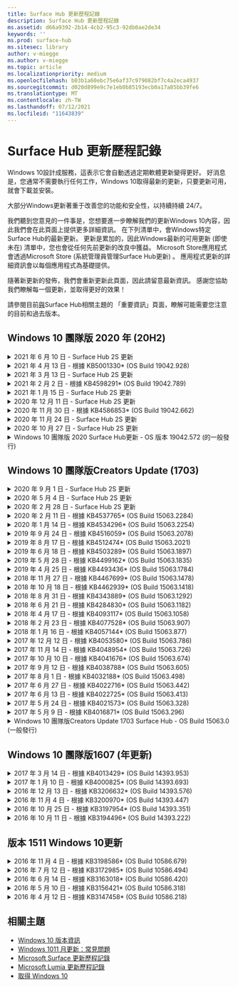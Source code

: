 ```yaml
---
title: Surface Hub 更新歷程記錄
description: Surface Hub 更新歷程記錄
ms.assetid: d66a9392-2b14-4cb2-95c3-92db0ae2de34
keywords: ''
ms.prod: surface-hub
ms.sitesec: library
author: v-miegge
ms.author: v-miegge
ms.topic: article
ms.localizationpriority: medium
ms.openlocfilehash: b03b1a60ebc75e6af37c979082bf7c4a2eca4937
ms.sourcegitcommit: d020d899e9c7e1eb0b85193ecb0a17a85bb39fe6
ms.translationtype: MT
ms.contentlocale: zh-TW
ms.lasthandoff: 07/12/2021
ms.locfileid: "11643839"
---
```

# <a name="surface-hub-update-history"></a>Surface Hub 更新歷程記錄

Windows 10設計成服務，這表示它會自動透過定期軟體更新變得更好。 好消息是，您通常不需要執行任何工作，Windows 10取得最新的更新，只要更新可用，就會下載並安裝。

大部分Windows更新著重于改善您的功能和安全性，以持續持續 24/7。

我們聽到您意見的一件事是，您想要進一步瞭解我們的更新Windows 10內容，因此我們會在此頁面上提供更多詳細資訊。 在下列清單中，會Windows特定Surface Hub的最新更新。 更新是累加的，因此Windows最新的可用更新 (即使未在) 清單中，您也會從任何先前更新的改良中獲益。 Microsoft Store應用程式會透過Microsoft Store (系統管理員管理Surface Hub更新) 。 應用程式更新的詳細資訊會以每個應用程式為基礎提供。

隨著新更新的發佈，我們會重新更新此頁面，因此請留意最新資訊。 感謝您協助我們瞭解每一個更新，並取得更好的效果！

請參閱目前[與](https://support.microsoft.com/products/surface-devices/surface-hub)Surface Hub相關主題的 「重要資訊」頁面，瞭解可能需要您注意的目前和過去版本。

## <a name="windows-10-team-2020-update-20h2"></a>Windows 10 團隊版 2020 年 (20H2) 

<details>
<summary>2021 年 6 月 10 日 - Surface Hub 2S 更新</summary>

此更新適用于 2S Surface Hub，並提供以下所述的驅動程式和固件更新：

* Surface UEFI 更新 - 694.3751.768.0
  * 解決重大安全性弱點並改善系統穩定性。
* Surface ME 固件更新 - 11.8.86.3877
  * 解決重大安全性弱點並改善系統穩定性。
* Intel (R) 管理引擎介面驅動程式 - 2102.100.0.1044
  * 解決重大安全性弱點並改善系統穩定性。
</details>

<details>
<summary>2021 年 4 月 13 日 - 根據 KB5001330* (OS Build 19042.928) </summary>

此更新包含Surface Hub品質改進和安全性修正。 更新歷程記錄Surface Hub尚未概述的Windows 10[更新，](https://support.microsoft.com/help/4581839/windows-10-update-history)包括：

* 解決部分裝置只Surface Hub每月安裝安全性更新Windows，而非所有累積更新Windows的問題。

請參閱[管理Surface Hub指南](/surface-hub/)，以啟用/停用裝置功能和服務。 *[KB5001330](https://support.microsoft.com/help/5001330)
</details>

<details>
<summary>2021 年 3 月 13 日 - Surface Hub 2S 更新</summary>

此更新適用于 2S Surface Hub，並提供以下所述的驅動程式和固件更新：

* Intel (R) 藍牙驅動程式 - 22.30.0.4
  * 改善系統安全性與穩定性。
* Intel (R) 圖形驅動程式 - 27.20.100.8682
  * 改善系統安全性與穩定性。
* Intel (R) Wi-Fi驅動程式 - 22.30.0.11
  * 改善系統安全性與穩定性。
</details>

<details>
<summary>2021 年 2 月 2 日 - 根據 KB4598291* (OS Build 19042.789) </summary>

此更新包含Surface Hub品質改進和安全性修正。 更新歷程記錄Surface Hub尚未概述的Windows 10[更新，](https://support.microsoft.com/help/4581839/windows-10-update-history)包括：

* 修正當裝置帳戶的 UPN 不等於其 SMTP 時Exchange日曆同步處理功能。
* 新增系統管理員在日曆同步處理期間停用新式驗證Exchange。
* 確保Surface Hub啟用「使用裝置帳號憑證」功能後，系統不會提示使用者輸入 Proxy 認證。
* 解決當使用Windows要求驗證的 Proxy 時，更新和市Windows更新檢查永遠不會完成的問題。
* 改善有線使用連線 App 的可靠性。

請參閱[管理Surface Hub指南](/surface-hub/)，以啟用/停用裝置功能和服務。 *[KB4598291](https://support.microsoft.com/help/4598291)
</details>

<details>
<summary>2021 年 1 月 15 日 - Surface Hub 2S 更新</summary>

此更新適用于 2S Surface Hub，並提供以下所述的驅動程式和固件更新：

* Surface SMC 固件更新 - 3.93.139.0
* Surface UEFI 更新 - 694.3473.768.0
</details>

<details>
<summary>2020 年 12 月 11 日 - Surface Hub 2S 更新</summary>

此更新適用于 2S Surface Hub，並提供以下所述的驅動程式和固件更新：

* Surface SMC 固件更新 - 3.92.139.0
* Surface UEFI 更新 - 694.3447.768.0
</details>

<details>
<summary>2020 年 11 月 30 日 - 根據 KB4586853* (OS Build 19042.662) </summary>

此更新包含Surface Hub品質改進和安全性修正。 更新歷程記錄Surface Hub尚未概述的Windows 10[更新，](https://support.microsoft.com/help/4581839/windows-10-update-history)包括：

* 更新至隱私權設定頁面，以提供其他選項。
* 修正此問題，可確保結束會話清理完全移除所有與 Edge Chromium。
* 解決已啟動的會議未顯示在歡迎/開始畫面上的問題。
* 解決非美國地區設置雲端修復的問題。
* 商務用 Skype
  * 改善方向音訊效果。
  * 在通話期間使用觸控筆時，減少「點商務用 Skype音效。
* 提高註冊測試人員計畫Windows的可靠性。
* 改善小組Windows的可靠性。

請參閱[管理Surface Hub指南](/surface-hub/)，以啟用/停用裝置功能和服務。 *[KB4586853](https://support.microsoft.com/help/4586853)
</details>

<details>
<summary>2020 年 11 月 24 日 - Surface Hub 2S 更新</summary>

此更新適用于 2S Surface Hub，並提供以下所述的驅動程式和固件更新：

* Surface SMC 固件更新 - 3.91.139.0
  * 改善已連接的待命可靠性。
* Surface Touch 固件更新 - 3.91.139.0
  * 改善已連接的備用觸控回應。
* Surface USB 音訊固件更新 - 3.91.139.0
* Surface 觸控筆固件更新 - 3.91.139.0
</details>

<details>
<summary>2020 年 10 月 27 日 - Surface Hub 2S 更新</summary>

此更新適用于 2S Surface Hub，並提供以下所述的驅動程式和固件更新：

* Surface System 匯總器固件更新 - 4.14.139.0
* Surface UEFI 更新 - 694.3386.768.0
</details>

<details>
<summary>Windows 10 團隊版 2020 Surface Hub更新 - OS 版本 19042.572 (的一般發行) </summary>

此更新包含Surface Hub品質改進和安全性修正。 Surface Hub更新歷程記錄中尚未概述的 Windows 10 重要更新[](https://support.microsoft.com/help/4581839/windows-10-update-history)，會記錄在 「Windows 10 團隊版[2020](/surface-hub/surface-hub-2020-update-whats-new)Update 的新增功能」頁面上。

請參閱 「安裝[2020](/surface-hub/surface-hub-2020-update)Windows 10 團隊版更新」頁面，以進一步瞭解地區、發佈方式及裝置類型的更新可用性。
</details>

## <a name="windows-10-team-creators-update-1703"></a>Windows 10 團隊版Creators Update (1703) 

<details>
<summary>2020 年 9 月 1 日 - Surface Hub 2S 更新</summary>

此更新適用于 2S Surface Hub，並提供以下所述的驅動程式和固件更新：

* Surface SMC 固件更新 - 1.177.139.0
  * 改善欄位修復案例。
* Surface SSD 固件更新 - 5.14.139.0
  * 改善系統穩定性。
* Surface Serial Hub 驅動程式 - 9.40.139.0
  * 改善系統穩定性。
</details>

<details>
<summary>2020 年 5 月 4 日 - Surface Hub 2S 更新</summary>

此更新適用于 2S Surface Hub，並提供以下所述的驅動程式和固件更新：

* Surface USB 音訊磁碟機 - 15.3.6.0
  * 改善方向音訊效果。
* Intel (R) 顯示音訊驅動程式 - 10.27.0.5
  * 改善螢幕分享案例。
* Intel (R) 圖形驅動程式 - 26.20.100.7263
  * 改善系統穩定性。
* Surface System 驅動程式 - 1.7.139.0
  * 改善系統穩定性。
* Surface SMC 固件更新 - 1.176.139.0
  * 改善系統穩定性。
</details>

<details>
<summary>2020 年 2 月 28 日 - Surface Hub 2S 更新</summary>

此更新適用于 2S Surface Hub，並提供以下所述的驅動程式和固件更新：

* Surface 整合驅動程式 - 13.46.139.0 
  * 改善顯示亮度案例。
* Intel (管理) 介面驅動程式 - 1914.12.0.1256
  * 改善系統穩定性。
* Surface SMC 固件更新 - 1.161.139.0
  * 改善觸控筆電池的電池使用效果。
* Surface UEFI 更新 - 694.2938.768.0
  * 改善系統穩定性。
</details>

<details>
<summary>2020 年 2 月 11 日 - 根據 KB4537765* (OS Build 15063.2284) </summary>

此更新包含Surface Hub品質改進和安全性修正。 更新歷程記錄Surface Hub尚未概述的Windows 10[更新，](https://support.microsoft.com/help/4018124/windows-10-update-history)包括：

* 解決在通話期間，其他參與者無法聽到中樞 2S 商務用 Skype的問題。
* 改善某些阿拉伯文、希伯來文和其他 RTL 語言使用案例的可靠性，Surface Hub。

請參閱[管理Surface Hub指南](/surface-hub/)，以啟用/停用裝置功能和服務。
*[KB4537765](https://support.microsoft.com/help/4537765)
</details>

<details>
<summary>2020 年 1 月 14 日 - 根據 KB4534296* (OS Build 15063.2254) </summary>

此更新包含Surface Hub品質改進和安全性修正。 更新歷程記錄Surface Hub尚未概述的Windows 10[更新，](https://support.microsoft.com/help/4018124/windows-10-update-history)包括：

* 解決 2S 的記錄集合Microsoft Surface Hub問題。

請參閱[管理Surface Hub指南](/surface-hub/)，以啟用/停用裝置功能和服務。
*[KB4534296](https://support.microsoft.com/help/4534296)
</details>

<details>
<summary>2019 年 9 月 24 日 - 根據 KB4516059* (OS Build 15063.2078) </summary>

此更新包含Surface Hub品質改進和安全性修正。 更新歷程記錄Surface Hub尚未概述的Windows 10[更新，](https://support.microsoft.com/help/4018124/windows-10-update-history)包括：

 * 更新至 Surface Hub 2S 修復設定頁面，以正確反映復原選項。
 * 更新至 Surface Hub 2S 歡迎畫面，以改善裝置可識別性。
 * 已解決小組Windows畫面背景顯示不正確的問題。
 * 已解決使用 MDM 策略進行配置的開始功能表版面配置持續性問題。
 * 已修正流覽Microsoft Edge網站時發生之問題。
 * 已修正商務用 Skype全螢幕模式進行展示時發生的問題。

請參閱[管理Surface Hub指南](/surface-hub/)，以啟用/停用裝置功能和服務。
*[KB4503289](https://support.microsoft.com/help/4503289)
</details>

<details>
<summary>2019 年 8 月 17 日 - 根據 KB4512474* (OS Build 15063.2021) </summary>

此更新包含Surface Hub品質改進和安全性修正。 更新歷程記錄Surface Hub尚未概述的Windows 10[更新，](https://support.microsoft.com/help/4018124/windows-10-update-history)包括：

 * 確保中樞 2S 上的 「視像外」預設為「重複」模式。
 * 改善某些阿拉伯文語言使用案例的可靠性Surface Hub。

請參閱[管理Surface Hub指南](/surface-hub/)，以啟用/停用裝置功能和服務。
*[KB4503289](https://support.microsoft.com/help/4503289)
 </details>

<details>
<summary>2019 年 6 月 18 日 - 根據 KB4503289* (OS Build 15063.1897) </summary>

此更新包含Surface Hub品質改進和安全性修正。 更新歷程記錄Surface Hub尚未概述的Windows 10[更新，](https://support.microsoft.com/help/4018124/windows-10-update-history)包括：

* 解決使用者無法以 Microsoft Surface Hub 帳戶Azure Active Directory的問題。 發生此問題是因為上一個會話沒有成功結束。
* 新增 TLS 1.2 與身分識別提供者的連Exchange裝置帳戶設定案例。
* 改善 Hub 2S 上硬體診斷 App 可靠性的修正程式。 
* 修正以改善中樞 2S 上第一次執行設定體驗的一致性。 

請參閱[管理Surface Hub指南](/surface-hub/)，以啟用/停用裝置功能和服務。
*[KB4503289](https://support.microsoft.com/help/4503289)
</details>

<details>
<summary>2019 年 5 月 28 日 - 根據 KB4499162* (OS Build 15063.1835) </summary>

此更新包含Surface Hub品質改進和安全性修正。 更新歷程記錄Surface Hub尚未概述的Windows 10[更新，](https://support.microsoft.com/help/4018124/windows-10-update-history)包括：

* 確保Surface Hub啟用「使用裝置帳號憑證」功能後，系統不會提示使用者輸入 Proxy 認證。
* 解決由於音訊/視Skype沒有使用正確的 Proxy 而定期失敗的問題。
* 新增 TLS 1.2 商務用 Skype。
* 解決當伺服器已停用 TLS 1.0 Skype TLS 1.1 時Skype用戶端的 SIP 連接失敗。

請參閱[管理Surface Hub指南](/surface-hub/)，以啟用/停用裝置功能和服務。
*[KB4499162](https://support.microsoft.com/help/4499162)
</details>

<details>
<summary>2019 年 4 月 25 日 - 根據 KB4493436* (OS Build 15063.1784) </summary>

此更新包含Surface Hub品質改進和安全性修正。 更新歷程記錄Surface Hub尚未概述的Windows 10[更新，](https://support.microsoft.com/help/4018124/windows-10-update-history)包括：

* 解決部分已連接到該裝置之 USB 裝置之視Surface Hub。

請參閱[管理Surface Hub指南](/surface-hub/)，以啟用/停用裝置功能和服務。
*[KB4493436](https://support.microsoft.com/help/4493436)
</details>

<details>
<summary>2018 年 11 月 27 日 - 根據 KB4467699* (OS Build 15063.1478) </summary>

此更新包含Surface Hub品質改進和安全性修正。 更新歷程記錄Surface Hub尚未概述的Windows 10[更新，](https://support.microsoft.com/help/4018124/windows-10-update-history)包括：

* 解決某些使用者無法Signing-In「我的會議和檔案」的問題。

請參閱[管理Surface Hub指南](/surface-hub/)，以啟用/停用裝置功能和服務。
*[KBKB4467699](https://support.microsoft.com/help/KB4467699)
</details>

<details>
<summary>2018 年 10 月 18 日 - 根據 KB4462939* (OS Build 15063.1418) </summary>

此更新包含Surface Hub品質改進和安全性修正。 更新歷程記錄Surface Hub尚未概述的Windows 10[更新，](https://support.microsoft.com/help/4018124/windows-10-update-history)包括：

* 商務用 Skype修正程式： 
  * 解決商務用 Skype從睡眠狀態繼續時發生連接問題
  * 解決商務用 Skype連接到網際網路時的網路連接問題
  * 解決商務用 Skype搜尋目錄中的使用者時發生當機的問題
* 解決中心在企業 Proxy 環境中錯誤報表「無網際網路連接」的問題。
* 已執行一項功能，讓客戶能夠使用新的 Whiteboard 體驗。

請參閱[管理Surface Hub指南](/surface-hub/)，以啟用/停用裝置功能和服務。
*[KB4462939](https://support.microsoft.com/help/4462939)
</details>

<details>
<summary>2018 年 8 月 31 日 - 根據 KB4343889* (OS Build 15063.1292) </summary>

此更新包含Surface Hub品質改進和安全性修正。 更新歷程記錄Surface Hub尚未概述的Windows 10[更新，](https://support.microsoft.com/help/4018124/windows-10-update-history)包括：

* 新增支援Microsoft Teams
* 解決 Intune 註冊的任務管理問題
* 可讓系統管理員停用中樞的立即訊息和電子郵件服務
* 適用于應用程式的其他錯誤修正Surface Hub 商務用 Skype可靠性改進

請參閱[管理Surface Hub指南](/surface-hub/)，以啟用/停用裝置功能和服務。
*[KB4343889](https://support.microsoft.com/help/4343889)
</details>

<details>
<summary>2018 年 6 月 21 日 - 根據 KB4284830* (OS Build 15063.1182) </summary>

此更新包含Surface Hub品質改進和安全性修正。 更新歷程記錄Surface Hub尚未概述的Windows 10[更新，](https://support.microsoft.com/help/4018124/windows-10-update-history)包括：

* 支援 EMEA GDPR 需求的遙測變更

請參閱[管理Surface Hub指南](/surface-hub/)，以啟用/停用裝置功能和服務。
*[KB4284830](https://support.microsoft.com/help/KB4284830)
</details>

<details>
<summary>2018 年 4 月 17 日 - 根據 KB4093117* (OS Build 15063.1058) </summary>

此更新包含Surface Hub品質改進和安全性修正。 更新歷程記錄Surface Hub尚未概述的Windows 10[更新，](https://support.microsoft.com/help/4018124/windows-10-update-history)包括：

* 解決有線投影問題
* 啟用特定 MDM 管理 (行動裝置管理) 更新
* 解決國際電話的電話撥號器問題
* 解決 2 個 Surface Hub 加入同一個會議時的圖像解析度問題
* 解決 OMS (管理套件) 憑證處理錯誤
* 解決會話結束時清理時的安全性問題
* 將 Miracast 149 到 165 Surface Hub指定給通道 149 時，可解決此問題
  * 由於地區政府法規，149 到 165 頻道在歐洲、日本或以色列仍然無法使用

請參閱[管理Surface Hub指南](/surface-hub/)，以啟用/停用裝置功能和服務。
*[KB4093117](https://support.microsoft.com/help/4093117)
</details>

<details>
<summary>2018 年 2 月 23 日 - 根據 KB4077528* (OS Build 15063.907) </summary>

此更新包含Surface Hub品質改進和安全性修正。 更新歷程記錄Surface Hub尚未概述的Windows 10[更新，](https://support.microsoft.com/help/4018124/windows-10-update-history)包括：

* 已解決 MDM 設定未正確使用的問題
* 改良的清理程式

請參閱[管理Surface Hub指南](/surface-hub/)，以啟用/停用裝置功能和服務。
*[KB4077528](https://support.microsoft.com/help/4077528)
</details>

<details>
<summary>2018 年 1 月 16 日 - 根據 KB4057144* (OS Build 15063.877) </summary>

此更新包含Surface Hub品質改進和安全性修正。 更新歷程記錄Surface Hub尚未概述的Windows 10[更新，](https://support.microsoft.com/help/4018124/windows-10-update-history)包括：

* 新增透過 MDM 管理開始功能表磚版面配置的功能
* 修正密碼旋轉配置的 MDM 錯誤

請參閱[管理Surface Hub指南](/surface-hub/)，以啟用/停用裝置功能和服務。
*[KB4057144](https://support.microsoft.com/help/4057144)
</details>

<details>
<summary>2017 年 12 月 12 日 - 根據 KB4053580* (OS Build 15063.786) </summary>

此更新包含Surface Hub品質改進和安全性修正。 更新歷程記錄Surface Hub尚未概述的Windows 10[更新，](https://support.microsoft.com/help/4018124/windows-10-update-history)包括：

* 解決通話期間相機視訊 (或閃爍) 或商務用 Skype閃爍
* 解決通知中心 SSD 識別碼問題

請參閱[管理Surface Hub指南](/surface-hub/)，以啟用/停用裝置功能和服務。
*[KB4053580](https://support.microsoft.com/help/4053580)
</details>

<details>
<summary>2017 年 11 月 14 日 - 根據 KB4048954* (OS Build 15063.726) </summary>

此更新包含Surface Hub品質改進和安全性修正。 更新歷程記錄Surface Hub尚未概述的Windows 10[更新，](https://support.microsoft.com/help/4018124/windows-10-update-history)包括：

* 功能更新可讓客戶使用 MDM 策略啟用 802.1x 有線網路驗證。
* 功能更新可讓使用者在開啟檔案時動態選取他們所選擇的應用程式。
* 修正此問題，以確保結束會話清理完全移除使用者帳戶與裝置之間的所有連接。
* 改善清理時間及Miracast修正。
* 介紹臨時會議期間輕鬆驗證的利用方式。
* 修正程式，確保服務元件使用跨裝置所配置的同一個 Proxy。
* 減少並更徹底保護裝置傳送的遙測，降低頻寬使用量。
* 啟用一項功能，讓使用者在會議結束後提供意見回饋給 Microsoft。

請參閱[管理Surface Hub指南](/surface-hub/)，以啟用/停用裝置功能和服務。
*[KB4048954](https://support.microsoft.com/help/4048954)
</details>

<details>
<summary>2017 年 10 月 10 日 - 根據 KB4041676* (OS Build 15063.674) </summary>

此更新包含Surface Hub品質改進和安全性修正。 更新歷程記錄Surface Hub尚未概述的Windows 10[更新，](https://support.microsoft.com/help/4018124/windows-10-update-history)包括：

* 商務用 Skype
  * 解決從睡眠狀態繼續時需要重新開機裝置的問題。
  * 修正外部連絡人無法透過線上中心帳戶Skype的問題。
* PowerPoint
  * 修正某些簡報無法PowerPoint中心的問題。
* 一般
  * 修正系統管理員無法停用 USB 埠的問題。

*[KB4041676](https://support.microsoft.com/help/4041676)
</details>

<details>
<summary>2017 年 9 月 12 日 - 根據 KB4038788* (OS Build 15063.605)  </summary>

此更新包含Surface Hub品質改進和安全性修正。 更新歷程記錄Surface Hub尚未概述的Windows 10[更新，](https://support.microsoft.com/help/4018124/windows-10-update-history)包括：

* 安全性
  * 解決當裝置從睡眠喚醒時 Bitlocker 的問題。
* 一般
  * 減少裝置健康情況遙測的頻率/數量，改善系統性能。
  * 修正了裝置無法收集系統記錄的問題。

*[KB4038788](https://support.microsoft.com/help/4038788)
</details>

<details>
<summary>2017 年 8 月 1 日 - 根據 KB4032188* (OS Build 15063.498) </summary>

* 商務用 Skype 
  * 解決商務用 Skype Sign-In問題，需要重試或系統重新開機。
  * 解決商務用 Skype無法正確顯示會議時間的問題。
  * 改善可靠性Surface Hub 商務用 Skype修正程式。

*[KB4032188](https://support.microsoft.com/help/4032188)
</details>

<details>
<summary>2017 年 6 月 27 日 - 根據 KB4022716* (OS Build 15063.442) </summary>

此更新包含Surface Hub品質改進和安全性修正。 更新歷程記錄Surface Hub尚未概述的Windows 10[更新，](https://support.microsoft.com/help/4018124/windows-10-update-history)包括：

* 解決 NVIDIA 驅動程式當機問題，可能需要睡眠 84" Surface Hub關閉電源，需要手動重新開機。
* 已解決某些 App 無法在 84" Surface Hub。

*[KB4022716](https://support.microsoft.com/help/4022716)
</details>

<details>
<summary>2017 年 6 月 13 日 - 根據 KB4022725* (OS Build 15063.413) </summary>

此更新包含Surface Hub品質改進和安全性修正。 更新歷程記錄Surface Hub尚未概述的Windows 10[更新，](https://support.microsoft.com/help/4018124/windows-10-update-history)包括：

* 一般
  * 已解決手寫筆的手寫筆刪除問題
  * 已解決導致延長「清理」會議時間的問題

*[KB4022725](https://support.microsoft.com/help/4022725)
</details>

<details>
<summary>2017 年 5 月 24 日 - 根據 KB4021573* (OS Build 15063.328) </summary>

此更新包含Surface Hub品質改進和安全性修正。 更新歷程記錄Surface Hub尚未概述的Windows 10[更新，](https://support.microsoft.com/help/4018124/windows-10-update-history)包括：

* 一般
  * 已解決更新問題期間 Proxy 設定保留的問題

*[KB4021573](https://support.microsoft.com/help/4021573)
</details>

<details>
<summary>2017 年 5 月 9 日 - 根據 KB4016871* (OS Build 15063.296) </summary>

此更新包含Surface Hub品質改進和安全性修正。 更新歷程記錄Surface Hub尚未概述的Windows 10[更新，](https://support.microsoft.com/help/4018124/windows-10-update-history)包括：

* 一般
  * 已解決睡眠/喚醒週期問題
  * 已解決數個重設及修復問題
  * 已解決更新歷程記錄製表位問題
  * 已Miracast服務啟動問題
* 應用程式
  * 修正應用程式套件更新錯誤

*[KB4016871](https://support.microsoft.com/help/4016871)
</details>

<details>
<summary>Windows 10 團隊版Creators Update 1703 Surface Hub - OS Build 15063.0 (一般發行) </summary>

此更新包含Surface Hub品質改進和安全性修正。 更新歷程記錄Surface Hub尚未概述的Windows 10[更新，](https://support.microsoft.com/help/4018124/windows-10-update-history)包括：

* 不斷演進大型螢幕體驗 
  * 改良歡迎與開始中的會議導車
  * 直接從會議加入會議並結束[開始] 功能表
  * App 可在會話期間使用更多螢幕
  * 簡化Skype控制項
  * 改良提供意見回饋的機制
* 存取我的個人內容*
  * 歡迎或開始的個人單一登入
  * 直接從會議加入會議並結束[開始] 功能表
  * 直接從開始商務用 OneDrive存取個人檔案
  * 預先填好出席者登錄
  * 使用「Authenticator」應用程式簡化驗證流程**
* 部署&可管理性 
  * 透過大量布備簡化的 OOBE 體驗
  * 雲端式裝置修復服務
  * Enterprise用戶端憑證支援
  * 改良的 Proxy 認證支援
  * 新增和/Skype QoS (服務品質) 支援
  * 新增了在裝置中設定預設設定
  * 改良的 MDM 支援Surface Hub[設定](/surface-hub/remote-surface-hub-management)
* 改良安全性 
  * 新增了僅將 USB 磁片磁碟機限制為 BitLocker 的能力
  * 新增透過 MDM 停用 USB 埠的功能
  * 新增在超時時停用「繼續會話」功能的功能
  * 新增有線 802.1x 支援
* 音訊和投影
  * Dolby Audio "Human Speaker" 增強功能
  * 在通話期間使用觸控筆時減少「點商務用 Skype」音效
  * 新增基礎結構Miracast支援
* 可靠性與績效修正
  * 已解決數個重設及修復問題
  * 解決Surface Hub Exchange使用用戶端憑證時驗證問題
  * 改善Wi-Fi和認證穩定性
  * 修正Miracast播放期間出現音訊彈出和同步處理問題的問題
  * 已包含設定以停用自動連接行為

*單一登入功能需要使用 Office365 和 商務用 OneDrive **請參閱系統管理指南以尋找服務需求

</details>

## <a name="windows-10-team-anniversary-update-1607"></a>Windows 10 團隊版1607 (年更新) 

<details>
<summary>2017 年 3 月 14 日 - 根據 KB4013429* (OS Build 14393.953) </summary>

此更新包含Surface Hub品質改進和安全性修正。 更新歷程記錄Surface Hub尚未概述的Windows 10[更新，](https://support.microsoft.com/help/4018124/windows-10-update-history)包括：

* 一般
  * 檔案檔案管理器的安全性修正程式，以防止流覽至受限制的檔案位置
* 商務用 Skype
  * 修正遠端桌面螢幕共用期間延遲的問題

*[KB4013429](https://support.microsoft.com/help/4013429)
</details>

<details>
<summary>2017 年 1 月 10 日 - 根據 KB4000825* (OS Build 14393.693) </summary>

此更新包含Surface Hub品質改進和安全性修正。 更新歷程記錄Surface Hub尚未概述的Windows 10[更新，](https://support.microsoft.com/help/4018124/windows-10-update-history)包括：

* 已啟用 106/109 鍵盤配置選項，以用於實體日文鍵盤

*[KB4000825](https://support.microsoft.com/help/4000825)
</details>

<details>
<summary>2016 年 12 月 13 日 - 根據 KB3206632* (OS Build 14393.576) </summary>

此更新包含Surface Hub品質改進和安全性修正。 更新歷程記錄Surface Hub尚未概述的Windows 10[更新，](https://support.microsoft.com/help/4018124/windows-10-update-history)包括：

* 解決有線連接音訊失真問題

*[KB3206632](https://support.microsoft.com/help/3206632)
</details>

<details>
<summary>2016 年 11 月 4 日 - 根據 KB3200970* (OS Build 14393.447) </summary>

此更新適用于 Windows 10 團隊版 1607 (版本 1607) 更新Surface Hub包括品質改進和安全性修正。 更新歷程記錄Surface Hub尚未概述的Windows 10[更新，](https://support.microsoft.com/help/4018124/windows-10-update-history)包括：

* 商務用 Skype錯誤修正程式以改善可靠性

*[KB3200970](https://support.microsoft.com/help/3200970)
</details>

<details>
<summary>2016 年 10 月 25 日 - 根據 KB3197954* (OS Build 14393.351) </summary>

此更新包含Surface Hub品質改進和安全性修正。 更新歷程記錄Surface Hub尚未概述的Windows 10[更新，](https://support.microsoft.com/help/4018124/windows-10-update-history)包括：

* 在 OS 和Bios 中啟用新的睡眠功能，Surface Hub降低電源消耗並改善長期可靠性
* 一般
  * 解決螢幕小鍵盤有時不會出現的情況
  * 解決開啟排定會議時偶爾會發生的 Whiteboard 應用程式班次
  * 解決在裝置重設之後，系統管理員無法變更本地系統管理員密碼的問題
  * 在裝置重設期間，BIOS 變更解決狀態欄追蹤的問題
  * 解決電源關閉問題的 UEFI 更新

*[KB3197954](https://support.microsoft.com/help/3197954)
</details>

<details>
<summary>2016 年 10 月 11 日 - 根據 KB3194496* (OS Build 14393.222) </summary>

此更新將 Windows 10 團隊版年更新Surface Hub，並包含品質改進和安全性修正。  (安裝之後，您的裝置將會執行 Windows 10 版本 1607。) 更新 Surface Hub 的金鑰更新 ，Windows 10 更新歷程記錄中尚未列出 ，包括[](https://support.microsoft.com/help/4018124/windows-10-update-history)：

* 商務用 Skype
  * 加入會議時提升的績效，包括使用聯盟帳戶加入會議時的問題
  * 視 (視 (VBSS) 現在可在 商務用 Skype 上Surface Hub
  * 5 分鐘閒置時間問題後已解決中斷連接的問題
  * 已Skype中心對中樞畫面共用失敗的問題
  * 改善影片Skype，包括：
    * 與多位視音訊簡報者開會時視音訊遺失
    * 通話期間視像裁剪
    * 未顯示其他參與者的外發通話視影片
  * 已解決 UPN 登錄錯誤的問題
  * 已解決在 SIP 通話中使用會話初始通訊協定 (撥號) 的問題
* 白板
  * 現在，使用者可以透過共用功能或OneDrive線上服務 (並回收白板) 
  * 改良從固定位置移除筆時啟動 Whiteboard
* 應用程式
  * 預先安裝OneDrive應用程式，以存取您的個人和工作檔案
  * 預先安裝的相片應用程式，以查看相片和影片
  * 預先安裝的 PowerBI 應用程式，以查看儀表板
  * Office應用程式 -Word、Excel、PowerPoint - 都已啟用筆墨功能
  * 目前Surface Hub支援 Flash 型網站
* 一般
  * 使用外部音訊裝置 (Surface Hub 的啟用音訊裝置選取) 
  * 在 DisplayPort 輸出連接器上啟用 HDCP 支援
  * 系統 UI 變更可用性優化的設定 (請參閱 [使用者及系統管理指南](https://www.microsoft.com/surface/support/surface-hub) 以進一步) 
  * 錯誤修正與績效優化，以加快Azure Active Directory程式
  * 大幅改善了重設和還原Surface Hub
  * Windows Defender已在設定中新增 UI
  * 改良 UX 觸控以開始
  * 支援超過 1080p 的無線投影，Miracast支援的裝置上
  * 已解決「沒有網際網路連接」和「約會可能已過期」的誤通知狀態
  * 改善螢幕小鍵盤的可靠性
  * 使用 Surface Hub Windows 映像&組& ICD (ICD) 建立 Surface Hub 部署套件的其他支援，以及改良的 Surface Hub 監控解決方案 ， (OMS) 

*[KB3194496](https://support.microsoft.com/help/3194496)
</details>

## <a name="updates-for-windows-10-version-1511"></a>版本 1511 Windows 10更新

<details>
<summary>2016 年 11 月 4 日 - 根據 KB3198586* (OS Build 10586.679) </summary>

此更新至 Windows 10 團隊版 (版本 1511) Surface Hub包括更新歷程記錄中概述的品質改進Windows 10[修正](https://support.microsoft.com/help/4018124/windows-10-update-history)。 此更新中Surface Hub特定專案。

*[KB3198586](https://support.microsoft.com/help/3198586)
</details>

<details>
<summary>2016 年 7 月 12 日 - 根據 KB3172985* (OS Build 10586.494) </summary>

此更新包括品質改進和安全性修正。 此更新中未推出新的作業系統功能。 更新歷程記錄Surface Hub (中尚未包含之Windows 10[變更](https://support.microsoft.com/help/4018124/windows-10-update-history)) 包括：

* 修正導致系統Windows的問題
* 修正導致重複 Edge 當機的問題
* 已修正導致關機前服務當機的問題
* 已修正會話後無法正確移除某些應用程式資料的問題
* 更新 Broadcom NFC 驅動程式以改善 NFC 性能
* 更新 Marvell Wi-Fi驅動程式以改善Miracast績效
* 更新 Nvidia 驅動程式以修正顯示錯誤，其中 84" Surface Hub顯示模糊或模糊的內容
* 許多商務用 Skype問題已修正，包括： 
  * 導致會議期間商務用 Skype中斷連接的問題
  * 當會議召集人使用聯盟組組時，使用者無法加入會議的問題
  * 啟用商務用 Skype應用程式共用
  * 導致應用程式Skype的問題
* 在 「設定」中新增提示，告知使用者如果裝置重設在完成之前中斷，作業系統可能會損壞

*[KB3172985](https://support.microsoft.com/help/3172985)
</details>

<details>
<summary>2016 年 6 月 14 日 - 根據 KB3163018* (OS Build 10586.420) </summary>

此更新包含Surface Hub品質改進和安全性修正。 此更新中未推出新的作業系統功能。 更新歷程記錄Surface Hub尚未概述的Windows 10[更新，](https://support.microsoft.com/help/4018124/windows-10-update-history)包括：

* 限制發行。 請參閱 2016 年 7 月 12 日 - [KB3172985](https://support.microsoft.com/en-us/help/3172985) (OS 版本 10586.494) 特定套件詳細資料Surface Hub。

*[KB3163018](https://support.microsoft.com/help/3163018)
</details>

<details>
<summary>2016 年 5 月 10 日 - 根據 KB3156421* (OS Build 10586.318) </summary>

此更新包含Surface Hub品質改進和安全性修正。 此更新中未推出新的作業系統功能。 更新歷程記錄Surface Hub尚未概述的Windows 10[更新，](https://support.microsoft.com/help/4018124/windows-10-update-history)包括：

* 已修正無法安裝特定市 (OneDrive) App 的問題
* 已修正導致觸控輸入在應用程式中停止回應的問題

*[KB3156421](https://support.microsoft.com/help/3156421)
</details>

<details>
<summary>2016 年 4 月 12 日 - 根據 KB3147458* (OS Build 10586.218) </summary>

此更新包含Surface Hub品質改進和安全性修正。 此更新中未推出新的作業系統功能。 更新歷程記錄Surface Hub尚未概述的Windows 10[更新，](https://support.microsoft.com/help/4018124/windows-10-update-history)包括：

* 已修正在會話之間無法正確重設音量的問題

*[KB3147458](https://support.microsoft.com/help/3147458)
</details>

## <a name="related-topics"></a>相關主題

* [Windows 10 版本資訊](https://go.microsoft.com/fwlink/p/?LinkId=724328)
* [Windows 1011 月更新：常見問題](https://windows.microsoft.com/windows-10/windows-update-faq)
* [Microsoft Surface 更新歷程記錄](https://go.microsoft.com/fwlink/p/?LinkId=724327)
* [Microsoft Lumia 更新歷程記錄](https://go.microsoft.com/fwlink/p/?LinkId=785968)
* [取得 Windows 10](https://go.microsoft.com/fwlink/p/?LinkId=616447)

